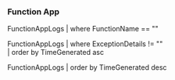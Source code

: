 ### Function App
  FunctionAppLogs
  | where FunctionName == "<Function name>"

  FunctionAppLogs
  | where ExceptionDetails != ""  
  | order by TimeGenerated asc

  FunctionAppLogs
  | order by TimeGenerated desc
